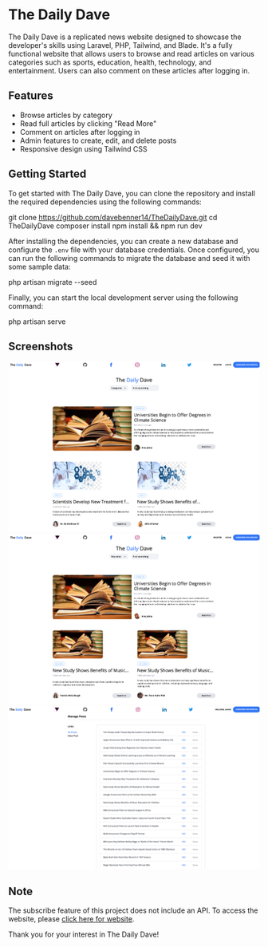 # The Daily Dave

The Daily Dave is a replicated news website designed to showcase the developer's skills using Laravel, PHP, Tailwind, and Blade. It's a fully functional website that allows users to browse and read articles on various categories such as sports, education, health, technology, and entertainment. Users can also comment on these articles after logging in.

## Features

-   Browse articles by category
-   Read full articles by clicking "Read More"
-   Comment on articles after logging in
-   Admin features to create, edit, and delete posts
-   Responsive design using Tailwind CSS

## Getting Started

To get started with The Daily Dave, you can clone the repository and install the required dependencies using the following commands:

git clone https://github.com/davebenner14/TheDailyDave.git
cd TheDailyDave
composer install
npm install && npm run dev

After installing the dependencies, you can create a new database and configure the `.env` file with your database credentials. Once configured, you can run the following commands to migrate the database and seed it with some sample data:

php artisan migrate --seed

Finally, you can start the local development server using the following command:

php artisan serve

## Screenshots

![Screenshot 1](/screenshots/screenshot1.png)
![Screenshot 2](/screenshots/screenshot2.png)
![Screenshot 3](/screenshots/screenshot3.png)

## Note

The subscribe feature of this project does not include an API. To access the website, please [click here for website](#).

Thank you for your interest in The Daily Dave!
